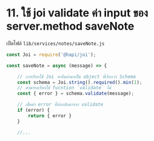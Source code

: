 # 11. ใช้ joi validate ค่า input ของ server.method saveNote

เปิดไฟล์ `lib/services/notes/saveNote.js`

```js
const Joi = require('@hapi/joi');

const saveNote = async (message) => {

    // การเรียกใช้ Joi จะคืนค่ามาเป็น object ที่เรียกว่า Schema
    const schema = Joi.string().required().min(1);
    // สามารถเรียกใช้ fucntion `validate` ได้
    const { error } = schema.validate(message);

    // เช็คค่า error ที่ส่งกลับมาจาก validate
    if (error) {
        return { error }
    }

    //...
```